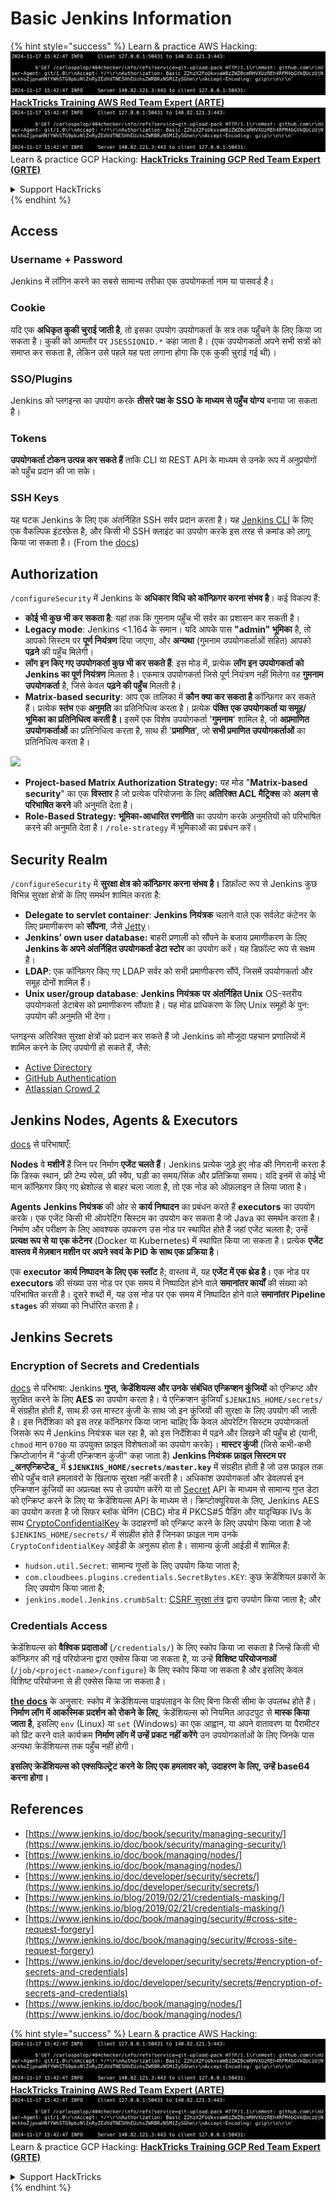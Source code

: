 # Basic Jenkins Information

{% hint style="success" %}
Learn & practice AWS Hacking:<img src="../../.gitbook/assets/image (1).png" alt="" data-size="line">[**HackTricks Training AWS Red Team Expert (ARTE)**](https://training.hacktricks.xyz/courses/arte)<img src="../../.gitbook/assets/image (1).png" alt="" data-size="line">\
Learn & practice GCP Hacking: <img src="../../.gitbook/assets/image (2).png" alt="" data-size="line">[**HackTricks Training GCP Red Team Expert (GRTE)**<img src="../../.gitbook/assets/image (2).png" alt="" data-size="line">](https://training.hacktricks.xyz/courses/grte)

<details>

<summary>Support HackTricks</summary>

* Check the [**subscription plans**](https://github.com/sponsors/carlospolop)!
* **Join the** 💬 [**Discord group**](https://discord.gg/hRep4RUj7f) or the [**telegram group**](https://t.me/peass) or **follow** us on **Twitter** 🐦 [**@hacktricks\_live**](https://twitter.com/hacktricks\_live)**.**
* **Share hacking tricks by submitting PRs to the** [**HackTricks**](https://github.com/carlospolop/hacktricks) and [**HackTricks Cloud**](https://github.com/carlospolop/hacktricks-cloud) github repos.

</details>
{% endhint %}

## Access

### Username + Password

Jenkins में लॉगिन करने का सबसे सामान्य तरीका एक उपयोगकर्ता नाम या पासवर्ड है।

### Cookie

यदि एक **अधिकृत कुकी चुराई जाती है**, तो इसका उपयोग उपयोगकर्ता के सत्र तक पहुँचने के लिए किया जा सकता है। कुकी को आमतौर पर `JSESSIONID.*` कहा जाता है। (एक उपयोगकर्ता अपने सभी सत्रों को समाप्त कर सकता है, लेकिन उसे पहले यह पता लगाना होगा कि एक कुकी चुराई गई थी)।

### SSO/Plugins

Jenkins को प्लगइन्स का उपयोग करके **तीसरे पक्ष के SSO के माध्यम से पहुँच योग्य** बनाया जा सकता है।

### Tokens

**उपयोगकर्ता टोकन उत्पन्न कर सकते हैं** ताकि CLI या REST API के माध्यम से उनके रूप में अनुप्रयोगों को पहुँच प्रदान की जा सके।

### SSH Keys

यह घटक Jenkins के लिए एक अंतर्निहित SSH सर्वर प्रदान करता है। यह [Jenkins CLI](https://www.jenkins.io/doc/book/managing/cli/) के लिए एक वैकल्पिक इंटरफ़ेस है, और किसी भी SSH क्लाइंट का उपयोग करके इस तरह से कमांड को लागू किया जा सकता है। (From the [docs](https://plugins.jenkins.io/sshd/))

## Authorization

`/configureSecurity` में Jenkins के **अधिकार विधि को कॉन्फ़िगर करना संभव है**। कई विकल्प हैं:

* **कोई भी कुछ भी कर सकता है**: यहां तक कि गुमनाम पहुँच भी सर्वर का प्रशासन कर सकती है।
* **Legacy mode**: Jenkins <1.164 के समान। यदि आपके पास **"admin" भूमिका** है, तो आपको सिस्टम पर **पूर्ण नियंत्रण** दिया जाएगा, और **अन्यथा** (गुमनाम उपयोगकर्ताओं सहित) आपको **पढ़ने** की पहुँच मिलेगी।
* **लॉग इन किए गए उपयोगकर्ता कुछ भी कर सकते हैं**: इस मोड में, प्रत्येक **लॉग इन उपयोगकर्ता को Jenkins का पूर्ण नियंत्रण** मिलता है। एकमात्र उपयोगकर्ता जिसे पूर्ण नियंत्रण नहीं मिलेगा वह **गुमनाम उपयोगकर्ता** है, जिसे केवल **पढ़ने की पहुँच** मिलती है।
* **Matrix-based security**: आप एक तालिका में **कौन क्या कर सकता है** कॉन्फ़िगर कर सकते हैं। प्रत्येक **स्तंभ** एक **अनुमति** का प्रतिनिधित्व करता है। प्रत्येक **पंक्ति** **एक उपयोगकर्ता या समूह/भूमिका का प्रतिनिधित्व करती है।** इसमें एक विशेष उपयोगकर्ता '**गुमनाम**' शामिल है, जो **अप्रमाणित उपयोगकर्ताओं** का प्रतिनिधित्व करता है, साथ ही '**प्रमाणित**', जो **सभी प्रमाणित उपयोगकर्ताओं** का प्रतिनिधित्व करता है।

![](<../../.gitbook/assets/image (149).png>)

* **Project-based Matrix Authorization Strategy:** यह मोड "**Matrix-based security**" का एक **विस्तार** है जो प्रत्येक परियोजना के लिए **अतिरिक्त ACL मैट्रिक्स** को **अलग से परिभाषित करने** की अनुमति देता है।
* **Role-Based Strategy:** **भूमिका-आधारित रणनीति** का उपयोग करके अनुमतियों को परिभाषित करने की अनुमति देता है। `/role-strategy` में भूमिकाओं का प्रबंधन करें।

## **Security Realm**

`/configureSecurity` में **सुरक्षा क्षेत्र को कॉन्फ़िगर करना संभव है।** डिफ़ॉल्ट रूप से Jenkins कुछ विभिन्न सुरक्षा क्षेत्रों के लिए समर्थन शामिल करता है:

* **Delegate to servlet container**: **Jenkins नियंत्रक** चलाने वाले एक सर्वलेट कंटेनर के लिए प्रमाणीकरण को **सौंपना**, जैसे [Jetty](https://www.eclipse.org/jetty/)।
* **Jenkins’ own user database:** बाहरी प्रणाली को सौंपने के बजाय प्रमाणीकरण के लिए **Jenkins के अपने अंतर्निहित उपयोगकर्ता डेटा स्टोर** का उपयोग करें। यह डिफ़ॉल्ट रूप से सक्षम है।
* **LDAP**: एक कॉन्फ़िगर किए गए LDAP सर्वर को सभी प्रमाणीकरण सौंपें, जिसमें उपयोगकर्ता और समूह दोनों शामिल हैं।
* **Unix user/group database**: **Jenkins नियंत्रक पर अंतर्निहित Unix** OS-स्तरीय उपयोगकर्ता डेटाबेस को प्रमाणीकरण सौंपता है। यह मोड प्राधिकरण के लिए Unix समूहों के पुन: उपयोग की अनुमति भी देगा।

प्लगइन्स अतिरिक्त सुरक्षा क्षेत्रों को प्रदान कर सकते हैं जो Jenkins को मौजूदा पहचान प्रणालियों में शामिल करने के लिए उपयोगी हो सकते हैं, जैसे:

* [Active Directory](https://plugins.jenkins.io/active-directory)
* [GitHub Authentication](https://plugins.jenkins.io/github-oauth)
* [Atlassian Crowd 2](https://plugins.jenkins.io/crowd2)

## Jenkins Nodes, Agents & Executors

[docs](https://www.jenkins.io/doc/book/managing/nodes/) से परिभाषाएँ:

**Nodes** वे **मशीनें** हैं जिन पर निर्माण **एजेंट चलते हैं**। Jenkins प्रत्येक जुड़े हुए नोड की निगरानी करता है कि डिस्क स्थान, फ्री टेम्प स्पेस, फ्री स्वैप, घड़ी का समय/सिंक और प्रतिक्रिया समय। यदि इनमें से कोई भी मान कॉन्फ़िगर किए गए थ्रेशोल्ड से बाहर चला जाता है, तो एक नोड को ऑफ़लाइन ले लिया जाता है।

**Agents** **Jenkins नियंत्रक** की ओर से **कार्य निष्पादन** का प्रबंधन करते हैं **executors** का उपयोग करके। एक एजेंट किसी भी ऑपरेटिंग सिस्टम का उपयोग कर सकता है जो Java का समर्थन करता है। निर्माण और परीक्षण के लिए आवश्यक उपकरण उस नोड पर स्थापित होते हैं जहां एजेंट चलता है; उन्हें **प्रत्यक्ष रूप से या एक कंटेनर** (Docker या Kubernetes) में स्थापित किया जा सकता है। प्रत्येक **एजेंट वास्तव में मेज़बान मशीन पर अपने स्वयं के PID के साथ एक प्रक्रिया है**।

एक **executor** **कार्य निष्पादन के लिए एक स्लॉट** है; वास्तव में, यह **एजेंट में एक थ्रेड है**। एक नोड पर **executors** की संख्या उस नोड पर एक समय में निष्पादित होने वाले **समानांतर कार्यों** की संख्या को परिभाषित करती है। दूसरे शब्दों में, यह उस नोड पर एक समय में निष्पादित होने वाले **समानांतर Pipeline `stages`** की संख्या को निर्धारित करता है।

## Jenkins Secrets

### Encryption of Secrets and Credentials

[docs](https://www.jenkins.io/doc/developer/security/secrets/#encryption-of-secrets-and-credentials) से परिभाषा: Jenkins **गुप्त, क्रेडेंशियल्स और उनके संबंधित एन्क्रिप्शन कुंजियों** को एन्क्रिप्ट और सुरक्षित करने के लिए **AES** का उपयोग करता है। ये एन्क्रिप्शन कुंजियाँ `$JENKINS_HOME/secrets/` में संग्रहीत होती हैं, साथ ही उस मास्टर कुंजी के साथ जो इन कुंजियों की सुरक्षा के लिए उपयोग की जाती है। इस निर्देशिका को इस तरह कॉन्फ़िगर किया जाना चाहिए कि केवल ऑपरेटिंग सिस्टम उपयोगकर्ता जिसके रूप में Jenkins नियंत्रक चल रहा है, को इस निर्देशिका में पढ़ने और लिखने की पहुँच हो (यानी, `chmod` मान `0700` या उपयुक्त फ़ाइल विशेषताओं का उपयोग करके)। **मास्टर कुंजी** (जिसे कभी-कभी क्रिप्टोजार्गन में "कुंजी एन्क्रिप्शन कुंजी" कहा जाता है) **Jenkins नियंत्रक फ़ाइल सिस्टम पर \_अनएन्क्रिप्टेड\_** में **`$JENKINS_HOME/secrets/master.key`** में संग्रहीत होती है जो उस फ़ाइल तक सीधे पहुँच वाले हमलावरों के खिलाफ सुरक्षा नहीं करती है। अधिकांश उपयोगकर्ता और डेवलपर्स इन एन्क्रिप्शन कुंजियों का अप्रत्यक्ष रूप से उपयोग करेंगे या तो [Secret](https://javadoc.jenkins.io/byShortName/Secret) API के माध्यम से सामान्य गुप्त डेटा को एन्क्रिप्ट करने के लिए या क्रेडेंशियल्स API के माध्यम से। क्रिप्टोक्यूरियस के लिए, Jenkins AES का उपयोग करता है जो सिफर ब्लॉक चेनिंग (CBC) मोड में PKCS#5 पैडिंग और यादृच्छिक IVs के साथ [CryptoConfidentialKey](https://javadoc.jenkins.io/byShortName/CryptoConfidentialKey) के उदाहरणों को एन्क्रिप्ट करने के लिए उपयोग किया जाता है जो `$JENKINS_HOME/secrets/` में संग्रहीत होते हैं जिनका फ़ाइल नाम उनके `CryptoConfidentialKey` आईडी के अनुरूप होता है। सामान्य कुंजी आईडी में शामिल हैं:

* `hudson.util.Secret`: सामान्य गुप्तों के लिए उपयोग किया जाता है;
* `com.cloudbees.plugins.credentials.SecretBytes.KEY`: कुछ क्रेडेंशियल प्रकारों के लिए उपयोग किया जाता है;
* `jenkins.model.Jenkins.crumbSalt`: [CSRF सुरक्षा तंत्र](https://www.jenkins.io/doc/book/managing/security/#cross-site-request-forgery) द्वारा उपयोग किया जाता है; और

### Credentials Access

क्रेडेंशियल्स को **वैश्विक प्रदाताओं** (`/credentials/`) के लिए स्कोप किया जा सकता है जिन्हें किसी भी कॉन्फ़िगर की गई परियोजना द्वारा एक्सेस किया जा सकता है, या उन्हें **विशिष्ट परियोजनाओं** (`/job/<project-name>/configure`) के लिए स्कोप किया जा सकता है और इसलिए केवल विशिष्ट परियोजना से ही एक्सेस किया जा सकता है।

[**the docs**](https://www.jenkins.io/blog/2019/02/21/credentials-masking/) के अनुसार: स्कोप में क्रेडेंशियल्स पाइपलाइन के लिए बिना किसी सीमा के उपलब्ध होते हैं। **निर्माण लॉग में आकस्मिक प्रदर्शन को रोकने के लिए**, क्रेडेंशियल्स को नियमित आउटपुट से **मास्क किया जाता है**, इसलिए `env` (Linux) या `set` (Windows) का एक आह्वान, या अपने वातावरण या पैरामीटर को प्रिंट करने वाले कार्यक्रम **निर्माण लॉग में उन्हें प्रकट नहीं करेंगे** उन उपयोगकर्ताओं के लिए जिनके पास अन्यथा क्रेडेंशियल्स तक पहुँच नहीं होगी।

**इसलिए क्रेडेंशियल्स को एक्सफिल्ट्रेट करने के लिए एक हमलावर को, उदाहरण के लिए, उन्हें base64 करना होगा।**

## References

* [https://www.jenkins.io/doc/book/security/managing-security/](https://www.jenkins.io/doc/book/security/managing-security/)
* [https://www.jenkins.io/doc/book/managing/nodes/](https://www.jenkins.io/doc/book/managing/nodes/)
* [https://www.jenkins.io/doc/developer/security/secrets/](https://www.jenkins.io/doc/developer/security/secrets/)
* [https://www.jenkins.io/blog/2019/02/21/credentials-masking/](https://www.jenkins.io/blog/2019/02/21/credentials-masking/)
* [https://www.jenkins.io/doc/book/managing/security/#cross-site-request-forgery](https://www.jenkins.io/doc/book/managing/security/#cross-site-request-forgery)
* [https://www.jenkins.io/doc/developer/security/secrets/#encryption-of-secrets-and-credentials](https://www.jenkins.io/doc/developer/security/secrets/#encryption-of-secrets-and-credentials)
* [https://www.jenkins.io/doc/book/managing/nodes/](https://www.jenkins.io/doc/book/managing/nodes/)

{% hint style="success" %}
Learn & practice AWS Hacking:<img src="../../.gitbook/assets/image (1).png" alt="" data-size="line">[**HackTricks Training AWS Red Team Expert (ARTE)**](https://training.hacktricks.xyz/courses/arte)<img src="../../.gitbook/assets/image (1).png" alt="" data-size="line">\
Learn & practice GCP Hacking: <img src="../../.gitbook/assets/image (2).png" alt="" data-size="line">[**HackTricks Training GCP Red Team Expert (GRTE)**<img src="../../.gitbook/assets/image (2).png" alt="" data-size="line">](https://training.hacktricks.xyz/courses/grte)

<details>

<summary>Support HackTricks</summary>

* Check the [**subscription plans**](https://github.com/sponsors/carlospolop)!
* **Join the** 💬 [**Discord group**](https://discord.gg/hRep4RUj7f) or the [**telegram group**](https://t.me/peass) or **follow** us on **Twitter** 🐦 [**@hacktricks\_live**](https://twitter.com/hacktricks\_live)**.**
* **Share hacking tricks by submitting PRs to the** [**HackTricks**](https://github.com/carlospolop/hacktricks) and [**HackTricks Cloud**](https://github.com/carlospolop/hacktricks-cloud) github repos.

</details>
{% endhint %}
